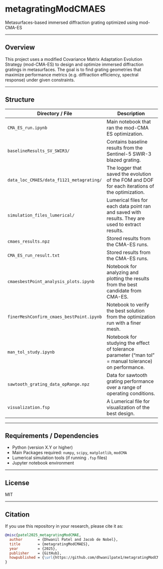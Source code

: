 # metagratingModCMAES

Metasurfaces-based immersed diffraction grating optimized using mod-CMA-ES

---

## Overview

This project uses a modified Covariance Matrix Adaptation Evolution Strategy (mod-CMA-ES) to design and optimize immersed diffraction gratings in metasurfaces. The goal is to find grating geometries that maximize performance metrics (e.g. diffraction efficiency, spectral response) under given constraints.

---

## Structure

| Directory / File | Description |
|---|---|
| `CMA_ES_run.ipynb` | Main notebook that ran the mod-CMA ES optimization. |
| `baselineResults_SV_SWIR3/` | Contains baseline results from the Sentinel-5 SWIR-3 blazed grating. |
| `data_loc_CMAES/data_f1121_metagrating/` | The logger that saved the evolution of the FOM and DOF for each iterations of the optimization. |
| `simulation_files_lumerical/` | Lumerical files for each data point ran and saved with results. They are used to extract results. |
| `cmaes_results.npz` | Stored results from the CMA-ES runs. |
| `CMA_ES_run_result.txt` | Stored results from the CMA-ES runs. |
| `cmaesbestPoint_analysis_plots.ipynb` | Notebook for analyzing and plotting the results from the best candidate from CMA-ES. |
| `finerMeshConfirm_cmaes_bestPoint.ipynb` | Notebook to verify the best solution from the optimization run with a finer mesh. |
| `man_tol_study.ipynb` | Notebook for studying the effect of tolerance parameter (“man tol” = manual tolerance) on performance. |
| `sawtooth_grating_data_opRange.npz` | Data for sawtooth grating performance over a range of operating conditions. |
| `visualization.fsp` | A Lumerical file for visualization of the best design. |

---

## Requirements / Dependencies

- Python (version X.Y or higher)  
- Main Packages required: `numpy`, `scipy`, `matplotlib`, `modCMA` 
- Lumerical simulation tools (if running `.fsp` files)  
- Jupyter notebook environment  

---

## License

MIT

---

## Citation

If you use this repository in your research, please cite it as:

```bibtex
@misc{patel2025_metagratingModCMAE,
  author       = {Dhwanil Patel and Jacob de Nobel},
  title        = {metagratingModCMAES},
  year         = {2025},
  publisher    = {GitHub},
  howpublished = {\url{https://github.com/dhwanilpate1/metagratingModCMAES}},
}
